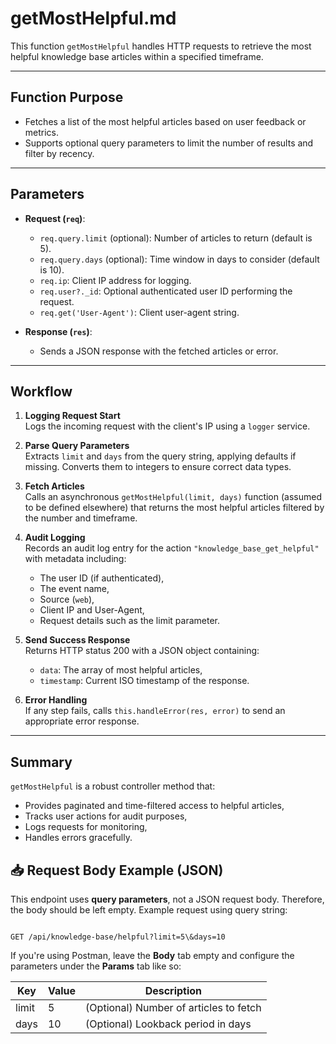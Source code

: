 # getMostHelpful.md

This function `getMostHelpful` handles HTTP requests to retrieve the most helpful knowledge base articles within a specified timeframe.

---

## Function Purpose
- Fetches a list of the most helpful articles based on user feedback or metrics.
- Supports optional query parameters to limit the number of results and filter by recency.

---

## Parameters
- **Request (`req`)**:
  - `req.query.limit` (optional): Number of articles to return (default is 5).
  - `req.query.days` (optional): Time window in days to consider (default is 10).
  - `req.ip`: Client IP address for logging.
  - `req.user?._id`: Optional authenticated user ID performing the request.
  - `req.get('User-Agent')`: Client user-agent string.

- **Response (`res`)**:
  - Sends a JSON response with the fetched articles or error.

---

## Workflow

1. **Logging Request Start**  
   Logs the incoming request with the client's IP using a `logger` service.

2. **Parse Query Parameters**  
   Extracts `limit` and `days` from the query string, applying defaults if missing. Converts them to integers to ensure correct data types.

3. **Fetch Articles**  
   Calls an asynchronous `getMostHelpful(limit, days)` function (assumed to be defined elsewhere) that returns the most helpful articles filtered by the number and timeframe.

4. **Audit Logging**  
   Records an audit log entry for the action `"knowledge_base_get_helpful"` with metadata including:
   - The user ID (if authenticated),
   - The event name,
   - Source (`web`),
   - Client IP and User-Agent,
   - Request details such as the limit parameter.

5. **Send Success Response**  
   Returns HTTP status 200 with a JSON object containing:
   - `data`: The array of most helpful articles,
   - `timestamp`: Current ISO timestamp of the response.

6. **Error Handling**  
   If any step fails, calls `this.handleError(res, error)` to send an appropriate error response.

---

## Summary
`getMostHelpful` is a robust controller method that:
- Provides paginated and time-filtered access to helpful articles,
- Tracks user actions for audit purposes,
- Logs requests for monitoring,
- Handles errors gracefully.


## 📥 Request Body Example (JSON)

This endpoint uses **query parameters**, not a JSON request body. Therefore, the body should be left empty. Example request using query string:

```

GET /api/knowledge-base/helpful?limit=5\&days=10

```

If you're using Postman, leave the **Body** tab empty and configure the parameters under the **Params** tab like so:

| Key   | Value | Description                           |
|--------|--------|---------------------------------------|
| limit | 5      | (Optional) Number of articles to fetch |
| days  | 10     | (Optional) Lookback period in days     |
